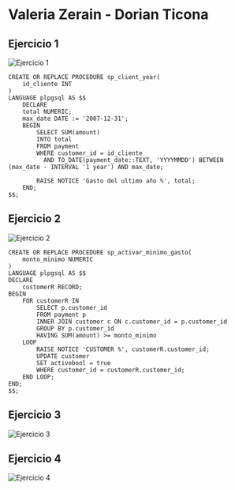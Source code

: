 # Valeria Zerain - Dorian Ticona

## Ejercicio 1
![Ejercicio 1](/taller/taller01/EsMiPrimerDia/Ejercicio1.jpg)

```
CREATE OR REPLACE PROCEDURE sp_client_year(
    id_cliente INT
)
LANGUAGE plpgsql AS $$
    DECLARE
    total NUMERIC;
    max_date DATE := '2007-12-31';
    BEGIN
        SELECT SUM(amount)
        INTO total
        FROM payment
        WHERE customer_id = id_cliente
          AND TO_DATE(payment_date::TEXT, 'YYYYMMDD') BETWEEN (max_date - INTERVAL '1 year') AND max_date;

        RAISE NOTICE 'Gasto del ultimo año %', total;
    END;
$$;
```

## Ejercicio 2
![Ejercicio 2](/taller/taller01/EsMiPrimerDia/Ejercicio2.jpg)

```
CREATE OR REPLACE PROCEDURE sp_activar_minimo_gasto(
    monto_minimo NUMERIC
)
LANGUAGE plpgsql AS $$
DECLARE
    customerR RECORD;
BEGIN
    FOR customerR IN
        SELECT p.customer_id
        FROM payment p
        INNER JOIN customer c ON c.customer_id = p.customer_id
        GROUP BY p.customer_id
        HAVING SUM(amount) >= monto_minimo
    LOOP
        RAISE NOTICE 'CUSTOMER %', customerR.customer_id;
        UPDATE customer
        SET activebool = true
        WHERE customer_id = customerR.customer_id;
    END LOOP;
END;
$$;
```

## Ejercicio 3
![Ejercicio 3](/taller/taller01/EsMiPrimerDia/Ejercicio3.jpg)

## Ejercicio 4
![Ejercicio 4](/taller/taller01/EsMiPrimerDia/Ejercicio4.jpg)

